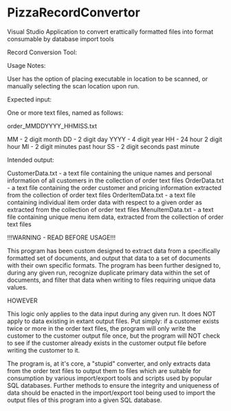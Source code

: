 # PizzaRecordConvertor
Visual Studio Application to convert erattically formatted files into format consumable by database import tools

Record Conversion Tool:

Usage Notes: 

User has the option of placing executable in location to be scanned, or manually selecting the scan location upon run.

Expected input: 

One or more text files, named as follows:

order_MMDDYYYY_HHMISS.txt

MM - 2 digit month
DD - 2 digit day
YYYY - 4 digit year
HH - 24 hour 2 digit hour
MI - 2 digit minutes past hour
SS - 2 digit seconds past minute

Intended output:

CustomerData.txt - a text file containing the unique names and personal information of all customers in the collection of order text files
OrderData.txt - a text file containing the order customer and pricing information extracted from the collection of order text files
OrderItemData.txt - a text file containing individual item order data with respect to a given order as extracted from the collection of order text files
MenuItemData.txt - a text file containing unique menu item data, extracted from the collection of order text files



!!!WARNING - READ BEFORE USAGE!!!

This program has been custom designed to extract data from a specifically formatted set of documents, and output that data to a set of documents with their own specific formats. The program has been further designed to, during any given run, recognize duplicate primary data within the set of documents, and filter that data when writing to files requiring unique data values. 

HOWEVER

This logic only applies to the data input during any given run. It does NOT apply to data existing in extant output files. Put simply: if a customer exists twice or more in the order text files, the program will only write the customer to the customer output file once, but the program will NOT check to see if the customer already exists in the customer output file before writing the customer to it. 

The program is, at it's core, a "stupid" converter, and only extracts data from the order text files to output them to files which are suitable for consumption by various import/export tools and scripts used by popular SQL databases. Further methods to ensure the integrity and uniqueness of data should be enacted in the import/export tool being used to import the output files of this program into a given SQL database.
